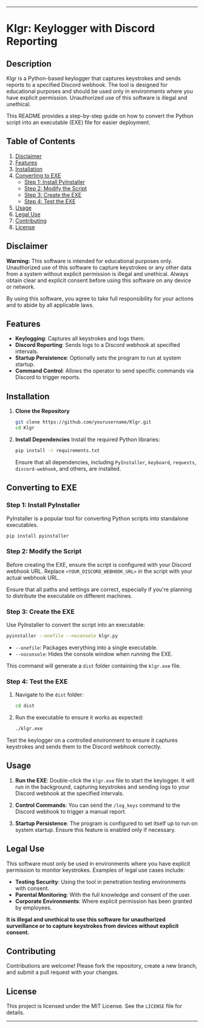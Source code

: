 
---

# Klgr: Keylogger with Discord Reporting

## Description

Klgr is a Python-based keylogger that captures keystrokes and sends reports to a specified Discord webhook. The tool is designed for educational purposes and should be used only in environments where you have explicit permission. Unauthorized use of this software is illegal and unethical.

This README provides a step-by-step guide on how to convert the Python script into an executable (EXE) file for easier deployment.

## Table of Contents

1. [Disclaimer](#disclaimer)
2. [Features](#features)
3. [Installation](#installation)
4. [Converting to EXE](#converting-to-exe)
   - [Step 1: Install PyInstaller](#step-1-install-pyinstaller)
   - [Step 2: Modify the Script](#step-2-modify-the-script)
   - [Step 3: Create the EXE](#step-3-create-the-exe)
   - [Step 4: Test the EXE](#step-4-test-the-exe)
5. [Usage](#usage)
6. [Legal Use](#legal-use)
7. [Contributing](#contributing)
8. [License](#license)

## Disclaimer

**Warning:** This software is intended for educational purposes only. Unauthorized use of this software to capture keystrokes or any other data from a system without explicit permission is illegal and unethical. Always obtain clear and explicit consent before using this software on any device or network.

By using this software, you agree to take full responsibility for your actions and to abide by all applicable laws.

## Features

- **Keylogging**: Captures all keystrokes and logs them.
- **Discord Reporting**: Sends logs to a Discord webhook at specified intervals.
- **Startup Persistence**: Optionally sets the program to run at system startup.
- **Command Control**: Allows the operator to send specific commands via Discord to trigger reports.

## Installation

1. **Clone the Repository**
   ```bash
   git clone https://github.com/yourusername/Klgr.git
   cd Klgr
   ```

2. **Install Dependencies**
   Install the required Python libraries:
   ```bash
   pip install -r requirements.txt
   ```

   Ensure that all dependencies, including `PyInstaller`, `keyboard`, `requests`, `discord-webhook`, and others, are installed.

## Converting to EXE

### Step 1: Install PyInstaller

PyInstaller is a popular tool for converting Python scripts into standalone executables.

```bash
pip install pyinstaller
```

### Step 2: Modify the Script

Before creating the EXE, ensure the script is configured with your Discord webhook URL. Replace `<YOUR_DISCORD_WEBHOOK_URL>` in the script with your actual webhook URL.

Ensure that all paths and settings are correct, especially if you're planning to distribute the executable on different machines.

### Step 3: Create the EXE

Use PyInstaller to convert the script into an executable:

```bash
pyinstaller --onefile --noconsole klgr.py
```

- `--onefile`: Packages everything into a single executable.
- `--noconsole`: Hides the console window when running the EXE.

This command will generate a `dist` folder containing the `klgr.exe` file.

### Step 4: Test the EXE

1. Navigate to the `dist` folder:
   ```bash
   cd dist
   ```

2. Run the executable to ensure it works as expected:
   ```bash
   ./klgr.exe
   ```

Test the keylogger on a controlled environment to ensure it captures keystrokes and sends them to the Discord webhook correctly.

## Usage

1. **Run the EXE**: Double-click the `klgr.exe` file to start the keylogger. It will run in the background, capturing keystrokes and sending logs to your Discord webhook at the specified intervals.

2. **Control Commands**: You can send the `/log_keys` command to the Discord webhook to trigger a manual report.

3. **Startup Persistence**: The program is configured to set itself up to run on system startup. Ensure this feature is enabled only if necessary.

## Legal Use

This software must only be used in environments where you have explicit permission to monitor keystrokes. Examples of legal use cases include:

- **Testing Security**: Using the tool in penetration testing environments with consent.
- **Parental Monitoring**: With the full knowledge and consent of the user.
- **Corporate Environments**: Where explicit permission has been granted by employees.

**It is illegal and unethical to use this software for unauthorized surveillance or to capture keystrokes from devices without explicit consent.**

## Contributing

Contributions are welcome! Please fork the repository, create a new branch, and submit a pull request with your changes.

## License

This project is licensed under the MIT License. See the `LICENSE` file for details.

---
